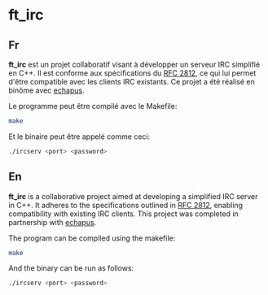 # ft_irc

Fr
---
**ft_irc** est un projet collaboratif visant à développer un serveur IRC simplifié en C++.
Il est conforme aux spécifications du [RFC 2812](https://www.rfc-editor.org/rfc/rfc2812), ce qui lui permet d'être compatible avec les clients IRC existants. Ce projet a été réalisé en binôme avec [echapus](https://github.com/Hqndler).

Le programme peut être compilé avec le Makefile:
```bash
make
```
Et le binaire peut être appelé comme ceci:
```bash
./ircserv <port> <password>
```
En
---
**ft_irc** is a collaborative project aimed at developing a simplified IRC server in C++.
It adheres to the specifications outlined in [RFC 2812](https://www.rfc-editor.org/rfc/rfc2812), enabling compatibility with existing IRC clients. This project was completed in partnership with [echapus](https://github.com/Hqndler).

The program can be compiled using the makefile:
```bash
make
```
And the binary can be run as follows:
```bash
./ircserv <port> <password>
```